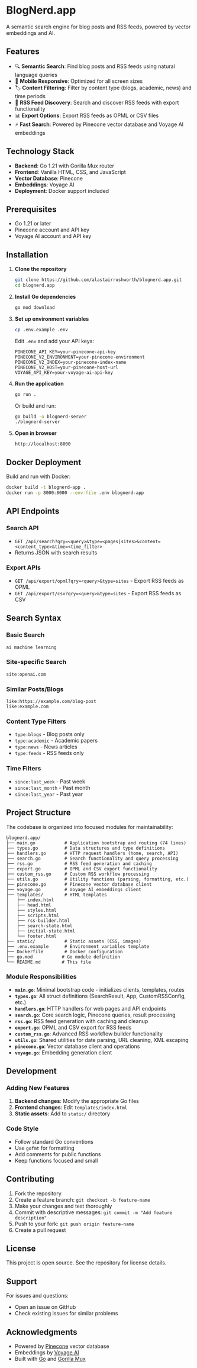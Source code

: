 # BlogNerd.app

A semantic search engine for blog posts and RSS feeds, powered by vector embeddings and AI.

## Features

- 🔍 **Semantic Search**: Find blog posts and RSS feeds using natural language queries
- 📱 **Mobile Responsive**: Optimized for all screen sizes
- 🏷️ **Content Filtering**: Filter by content type (blogs, academic, news) and time periods
- 🔗 **RSS Feed Discovery**: Search and discover RSS feeds with export functionality
- 📊 **Export Options**: Export RSS feeds as OPML or CSV files
- ⚡ **Fast Search**: Powered by Pinecone vector database and Voyage AI embeddings

## Technology Stack

- **Backend**: Go 1.21 with Gorilla Mux router
- **Frontend**: Vanilla HTML, CSS, and JavaScript
- **Vector Database**: Pinecone
- **Embeddings**: Voyage AI
- **Deployment**: Docker support included

## Prerequisites

- Go 1.21 or later
- Pinecone account and API key
- Voyage AI account and API key

## Installation

1. **Clone the repository**
   ```bash
   git clone https://github.com/alastairrushworth/blognerd.app.git
   cd blognerd.app
   ```

2. **Install Go dependencies**
   ```bash
   go mod download
   ```

3. **Set up environment variables**
   ```bash
   cp .env.example .env
   ```
   
   Edit `.env` and add your API keys:
   ```
   PINECONE_API_KEY=your-pinecone-api-key
   PINECONE_V2_ENVIRONMENT=your-pinecone-environment
   PINECONE_V2_INDEX=your-pinecone-index-name
   PINECONE_V2_HOST=your-pinecone-host-url
   VOYAGE_API_KEY=your-voyage-ai-api-key
   ```

4. **Run the application**
   ```bash
   go run .
   ```
   
   Or build and run:
   ```bash
   go build -o blognerd-server
   ./blognerd-server
   ```

5. **Open in browser**
   ```
   http://localhost:8000
   ```

## Docker Deployment

Build and run with Docker:

```bash
docker build -t blognerd-app .
docker run -p 8000:8000 --env-file .env blognerd-app
```

## API Endpoints

### Search API
- `GET /api/search?qry=<query>&type=<pages|sites>&content=<content_type>&time=<time_filter>`
- Returns JSON with search results

### Export APIs
- `GET /api/export/opml?qry=<query>&type=sites` - Export RSS feeds as OPML
- `GET /api/export/csv?qry=<query>&type=sites` - Export RSS feeds as CSV

## Search Syntax

### Basic Search
```
ai machine learning
```

### Site-specific Search
```
site:openai.com
```

### Similar Posts/Blogs
```
like:https://example.com/blog-post
like:example.com
```

### Content Type Filters
- `type:blogs` - Blog posts only
- `type:academic` - Academic papers
- `type:news` - News articles
- `type:feeds` - RSS feeds only

### Time Filters
- `since:last_week` - Past week
- `since:last_month` - Past month
- `since:last_year` - Past year

## Project Structure

The codebase is organized into focused modules for maintainability:

```
blognerd.app/
├── main.go           # Application bootstrap and routing (74 lines)
├── types.go          # Data structures and type definitions
├── handlers.go       # HTTP request handlers (home, search, API)
├── search.go         # Search functionality and query processing
├── rss.go            # RSS feed generation and caching
├── export.go         # OPML and CSV export functionality
├── custom_rss.go     # Custom RSS workflow processing
├── utils.go          # Utility functions (parsing, formatting, etc.)
├── pinecone.go       # Pinecone vector database client
├── voyage.go         # Voyage AI embeddings client
├── templates/        # HTML templates
│   ├── index.html
│   ├── head.html
│   ├── styles.html
│   ├── scripts.html
│   ├── rss-builder.html
│   ├── search-state.html
│   ├── initial-state.html
│   └── footer.html
├── static/           # Static assets (CSS, images)
├── .env.example      # Environment variables template
├── Dockerfile        # Docker configuration
├── go.mod           # Go module definition
└── README.md        # This file
```

### Module Responsibilities

- **`main.go`**: Minimal bootstrap code - initializes clients, templates, routes
- **`types.go`**: All struct definitions (SearchResult, App, CustomRSSConfig, etc.)
- **`handlers.go`**: HTTP handlers for web pages and API endpoints
- **`search.go`**: Core search logic, Pinecone queries, result processing
- **`rss.go`**: RSS feed generation with caching and cleanup
- **`export.go`**: OPML and CSV export for RSS feeds
- **`custom_rss.go`**: Advanced RSS workflow builder functionality
- **`utils.go`**: Shared utilities for date parsing, URL cleaning, XML escaping
- **`pinecone.go`**: Vector database client and operations
- **`voyage.go`**: Embedding generation client

## Development

### Adding New Features

1. **Backend changes**: Modify the appropriate Go files
2. **Frontend changes**: Edit `templates/index.html`
3. **Static assets**: Add to `static/` directory

### Code Style

- Follow standard Go conventions
- Use `gofmt` for formatting
- Add comments for public functions
- Keep functions focused and small

## Contributing

1. Fork the repository
2. Create a feature branch: `git checkout -b feature-name`
3. Make your changes and test thoroughly
4. Commit with descriptive messages: `git commit -m "Add feature description"`
5. Push to your fork: `git push origin feature-name`
6. Create a pull request

## License

This project is open source. See the repository for license details.

## Support

For issues and questions:
- Open an issue on GitHub
- Check existing issues for similar problems

## Acknowledgments

- Powered by [Pinecone](https://pinecone.io/) vector database
- Embeddings by [Voyage AI](https://www.voyageai.com/)
- Built with [Go](https://golang.org/) and [Gorilla Mux](https://github.com/gorilla/mux)